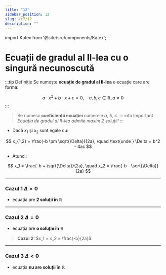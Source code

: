 ```yaml
---
title: "12"
sidebar_position: 12
slug: /c7/12
description: ""
---
```

import Katex from '@site/src/components/Katex';

# Ecuații de gradul al II-lea cu o singură necunoscută
:::tip Definiție
Se numește **ecuație de gradul al II-lea** o ecuație care are forma:

$$
a \cdot x^2 + b \cdot x + c = 0, \quad a, b, c \in \mathbb{R}, \, a \neq 0
$$
:::
> Se numesc **coeficienții ecuației** numerele $a$, $b$, $c$.
::: info Important
*Ecuația de gradul al II-lea admite maxim 2 soluții!*
:::

- Dacă $x_1$ și $x_2$ sunt egale cu:

$$
x_{1,2} = \frac{-b \pm \sqrt{\Delta}}{2a}, \quad \text{unde } \Delta = b^2 - 4ac
$$

- Atunci:

$$
x_1 = \frac{-b + \sqrt{\Delta}}{2a}, \quad x_2 = \frac{-b - \sqrt{\Delta}}{2a}
$$

---

### Cazul 1 $\Delta > 0$
- ecuația are **2 soluții în** $\mathbb{R}$  

---
### Cazul 2 $\Delta = 0$
- ecuația are **o soluție în** $\mathbb{R}$
> **Cazul 2:** $x_1 = x_2 = \frac{-b}{2a}$
---
### Cazul 3 $\Delta < 0$
- ecuația **nu are soluții în** $\mathbb{R}$


